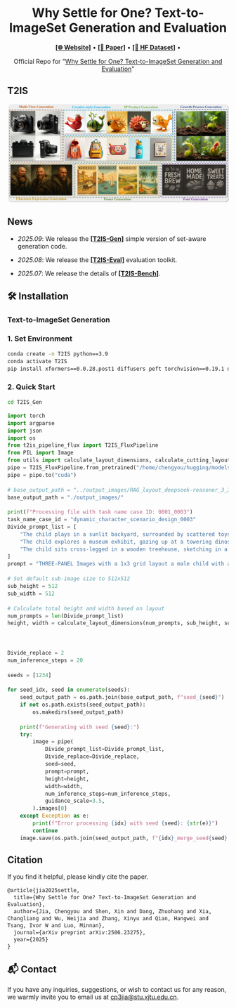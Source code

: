<h1 align="center">
Why Settle for One? Text-to-ImageSet Generation and Evaluation
</h1>
<p align="center">
  <a href="https://chengyou-jia.github.io/T2IS-Home/"><b>[🌐 Website]</b></a> •
  <a href="https://arxiv.org/abs/2506.23275"><b>[📜 Paper]</b></a> •
  <a href="https://huggingface.co/datasets/ChengyouJia/T2IS-Bench"><b>[🤗 HF Dataset]</b></a> •  
</p>


<p align="center">
Official Repo for "<a href="https://arxiv.org/abs/2506.23275" target="_blank">Why Settle for One?
Text-to-ImageSet Generation and Evaluation</a>"
</p>

<!-- > **🚀 Code for ~~evaluation~~ and generation will be released soon. Stay tuned!**  
> We are working hard to make the code available. Watch this repo for updates! -->

## T2IS
![T2IS](./pic/introduction.png)


##  News

- _2025.09_: We release the <a href="https://github.com/chengyou-jia/T2IS/tree/main/T2IS_Gen"><b>[T2IS-Gen]</b></a> simple version of set-aware generation code.


- _2025.08_: We release the <a href="https://github.com/chengyou-jia/T2IS/tree/main/T2IS_Eval"><b>[T2IS-Eval]</b></a> evaluation toolkit.
- _2025.07_:  We release the details of <a href="https://huggingface.co/datasets/ChengyouJia/T2IS-Bench"><b>[T2IS-Bench]</b></a>.


## 🛠️ Installation

### Text-to-ImageSet Generation

### 1. Set Environment
```bash
conda create -n T2IS python==3.9
conda activate T2IS
pip install xformers==0.0.28.post1 diffusers peft torchvision==0.19.1 opencv-python==4.10.0.84 sentencepiece==0.2.0 protobuf==5.28.1 scipy==1.13.1
```

### 2. Quick Start

```bash
cd T2IS_Gen
```

```python
import torch
import argparse
import json
import os
from t2is_pipeline_flux import T2IS_FluxPipeline
from PIL import Image
from utils import calculate_layout_dimensions, calculate_cutting_layout
pipe = T2IS_FluxPipeline.from_pretrained("/home/chengyou/hugging/models/FLUX.1-dev", torch_dtype=torch.bfloat16)
pipe = pipe.to("cuda")

# base_output_path = "../output_images/RAG_layout_deepseek-reasoner_3_30_seed_1234"
base_output_path = "./output_images/"

print(f"Processing file with task name case ID: 0001_0003")
task_name_case_id = "dynamic_character_scenario_design_0003"
Divide_prompt_list = [
    "The child plays in a sunlit backyard, surrounded by scattered toys and a half-built sandcastle. Dandelion puffs float in the air, and a small dog bounds joyfully nearby. The scene emphasizes playful energy with loose brushstrokes and warm golden-green hues.",
    "The child explores a museum exhibit, gazing up at a towering dinosaur skeleton. Display cases glow softly with amber lighting, casting playful shadows. His posture leans forward in wonder, clutching a magnifying glass, with watercolor textures suggesting aged parchment and fossil textures.",
    "The child sits cross-legged in a wooden treehouse, sketching in a notebook. Sunlight filters through leaves, dappling the pages. A jar of fireflies and binoculars rest beside him, with distant hills rendered in hazy blue layers to evoke depth and quiet imagination."
]
prompt = "THREE-PANEL Images with a 1x3 grid layout a male child with a round face, short ginger hair, and curious, wide eyes, rendered in watercolor style.All illustrations maintain a warm, whimsical watercolor aesthetic with soft edges and vibrant yet gentle colors. The child's features, including ginger hair and wide-eyed curiosity, remain consistent across settings. [LEFT]:The child plays in a sunlit backyard, surrounded by scattered toys and a half-built sandcastle. Dandelion puffs float in the air, and a small dog bounds joyfully nearby. The scene emphasizes playful energy with loose brushstrokes and warm golden-green hues. [MIDDLE]:The child explores a museum exhibit, gazing up at a towering dinosaur skeleton. Display cases glow softly with amber lighting, casting playful shadows. His posture leans forward in wonder, clutching a magnifying glass, with watercolor textures suggesting aged parchment and fossil textures. [RIGHT]:The child sits cross-legged in a wooden treehouse, sketching in a notebook. Sunlight filters through leaves, dappling the pages. A jar of fireflies and binoculars rest beside him, with distant hills rendered in hazy blue layers to evoke depth and quiet imagination."

# Set default sub-image size to 512x512
sub_height = 512
sub_width = 512

# Calculate total height and width based on layout
num_prompts = len(Divide_prompt_list)
height, width = calculate_layout_dimensions(num_prompts, sub_height, sub_width)



Divide_replace = 2
num_inference_steps = 20

seeds = [1234]

for seed_idx, seed in enumerate(seeds):
    seed_output_path = os.path.join(base_output_path, f"seed_{seed}")
    if not os.path.exists(seed_output_path):
        os.makedirs(seed_output_path)
        
    print(f"Generating with seed {seed}:")
    try:
        image = pipe(
            Divide_prompt_list=Divide_prompt_list,
            Divide_replace=Divide_replace,
            seed=seed,
            prompt=prompt,
            height=height,
            width=width,
            num_inference_steps=num_inference_steps,
            guidance_scale=3.5,
        ).images[0]
    except Exception as e:
        print(f"Error processing {idx} with seed {seed}: {str(e)}")
        continue
    image.save(os.path.join(seed_output_path, f"{idx}_merge_seed{seed}.png"))
```





## Citation
If you find it helpful, please kindly cite the paper.
```
@article{jia2025settle,
  title={Why Settle for One? Text-to-ImageSet Generation and Evaluation},
  author={Jia, Chengyou and Shen, Xin and Dang, Zhuohang and Xia, Changliang and Wu, Weijia and Zhang, Xinyu and Qian, Hangwei and Tsang, Ivor W and Luo, Minnan},
  journal={arXiv preprint arXiv:2506.23275},
  year={2025}
}
```

## 📬 Contact

If you have any inquiries, suggestions, or wish to contact us for any reason, we warmly invite you to email us at cp3jia@stu.xjtu.edu.cn.
